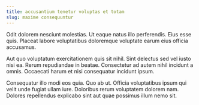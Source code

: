 ```yaml
---
title: accusantium tenetur voluptas et totam
slug: maxime consequuntur
---
```


Odit dolorem nesciunt molestias. Ut eaque natus illo perferendis. Eius esse quis. Placeat labore voluptatibus doloremque voluptate earum eius officia accusamus.

Aut quo voluptatum exercitationem quis sit nihil. Sint delectus sed vel iusto nisi ea. Rerum repudiandae in beatae. Consectetur ad autem nihil incidunt a omnis. Occaecati harum et nisi consequatur incidunt ipsum.

Consequatur illo modi eos quia. Quo ab ut. Officia voluptatibus ipsum qui velit unde fugiat ullam iure. Doloribus rerum voluptatem dolorem nam. Dolores repellendus explicabo sint aut quae possimus illum nemo sit.
